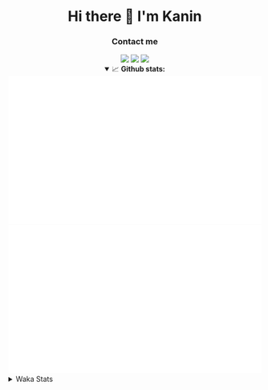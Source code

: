 <div align="center">
 <h1>Hi there 👋 I'm Kanin</h1>
 <h3>Contact me</h3>
 <a href="mailto:im@kanin.dev"><img src="https://img.shields.io/badge/gmail-%23D14836.svg?&style=for-the-badge&logo=gmail&logoColor=white"/></a>
 <a href="https://twitter.com/KaninDev"><img src="https://img.shields.io/badge/twitter-%231DA1F2.svg?&style=for-the-badge&logo=twitter&logoColor=white"/></a>
 <a href="https://www.linkedin.com/in/KaninDev"><img src="https://img.shields.io/badge/linkedin-%230077B5.svg?&style=for-the-badge&logo=linkedin&logoColor=white"/></a>
<details open>
  <summary>📈 <b>Github stats:</b></summary>
  <img src="https://github.com/Kanin/Kanin/blob/master/scripts/GitHubStats/generated/overview.svg"/>
  <img src="https://github.com/Kanin/Kanin/blob/master/scripts/GitHubStats/generated/languages.svg"/>
</details>
</div>

<details>
 <summary>Waka Stats</summary>

<!--START_SECTION:waka-->
![Profile Views](http://img.shields.io/badge/Profile%20Views-10-blue)

![Lines of code](https://img.shields.io/badge/From%20Hello%20World%20I%27ve%20Written-32290%20lines%20of%20code-blue)

**🐱 My Github Data** 

> 🏆 211 Contributions in the Year 2021
 > 
> 📦 35.6 kB Used in Github's Storage 
 > 
> 🚫 Not Opted to Hire
 > 
> 📜 11 Public Repositories 
 > 
> 🔑 5 Private Repositories  
 > 
**I'm an Early 🐤** 

```text
🌞 Morning    104 commits    ████░░░░░░░░░░░░░░░░░░░░░   18.74% 
🌆 Daytime    212 commits    █████████░░░░░░░░░░░░░░░░   38.2% 
🌃 Evening    115 commits    █████░░░░░░░░░░░░░░░░░░░░   20.72% 
🌙 Night      124 commits    █████░░░░░░░░░░░░░░░░░░░░   22.34%

```
📅 **I'm Most Productive on Monday** 

```text
Monday       127 commits    █████░░░░░░░░░░░░░░░░░░░░   22.88% 
Tuesday      83 commits     ███░░░░░░░░░░░░░░░░░░░░░░   14.95% 
Wednesday    93 commits     ████░░░░░░░░░░░░░░░░░░░░░   16.76% 
Thursday     62 commits     ██░░░░░░░░░░░░░░░░░░░░░░░   11.17% 
Friday       50 commits     ██░░░░░░░░░░░░░░░░░░░░░░░   9.01% 
Saturday     56 commits     ██░░░░░░░░░░░░░░░░░░░░░░░   10.09% 
Sunday       84 commits     ███░░░░░░░░░░░░░░░░░░░░░░   15.14%

```


📊 **This Week I Spent My Time On** 

```text
⌚︎ Time Zone: America/New_York

💬 Programming Languages: 
Python                   10 hrs 3 mins       ██████████░░░░░░░░░░░░░░░   43.37% 
HTML                     6 hrs 16 mins       ██████░░░░░░░░░░░░░░░░░░░   27.07% 
JavaScript               4 hrs 43 mins       █████░░░░░░░░░░░░░░░░░░░░   20.4% 
CSS                      44 mins             ░░░░░░░░░░░░░░░░░░░░░░░░░   3.22% 
SCSS                     29 mins             ░░░░░░░░░░░░░░░░░░░░░░░░░   2.15%

🔥 Editors: 
PyCharm                  22 hrs 46 mins      ████████████████████████░   98.21% 
IntelliJ                 24 mins             ░░░░░░░░░░░░░░░░░░░░░░░░░   1.79%

🐱‍💻 Projects: 
nginx-ui                 19 hrs 23 mins      █████████████████████░░░░   83.61% 
Naila.py                 3 hrs 23 mins       ███░░░░░░░░░░░░░░░░░░░░░░   14.59% 
Kanin                    14 mins             ░░░░░░░░░░░░░░░░░░░░░░░░░   1.04% 
RadialStatus             10 mins             ░░░░░░░░░░░░░░░░░░░░░░░░░   0.76% 
Unknown Project          0 secs              ░░░░░░░░░░░░░░░░░░░░░░░░░   0.0%

💻 Operating System: 
Linux                    23 hrs 11 mins      █████████████████████████   100.0%

```

**I Mostly Code in Python** 

```text
Python                   21 repos            ███████████████████░░░░░░   77.78% 
JavaScript               3 repos             ██░░░░░░░░░░░░░░░░░░░░░░░   11.11% 
Kotlin                   1 repo              █░░░░░░░░░░░░░░░░░░░░░░░░   3.7% 
HTML                     1 repo              █░░░░░░░░░░░░░░░░░░░░░░░░   3.7% 
Java                     1 repo              █░░░░░░░░░░░░░░░░░░░░░░░░   3.7%

```


**Timeline**

![Chart not found](https://raw.githubusercontent.com/Kanin/Kanin/master/charts/bar_graph.png) 


 Last Updated on 20/06/2021
<!--END_SECTION:waka-->
</details>
